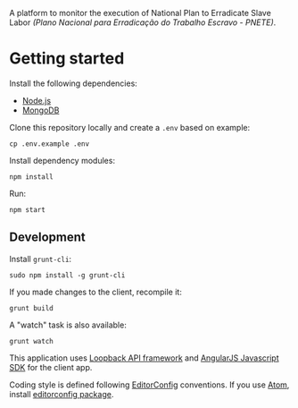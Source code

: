 A platform to monitor the execution of National Plan to Erradicate Slave Labor *(Plano Nacional para Erradicação do Trabalho Escravo - PNETE)*.

# Getting started

Install the following dependencies:

- [Node.js](nodejs.org)
- [MongoDB](mongodb.org)

Clone this repository locally and create a `.env` based on example:

    cp .env.example .env

Install dependency modules:

    npm install

Run:

    npm start

## Development

Install `grunt-cli`:

    sudo npm install -g grunt-cli

If you made changes to the client, recompile it:

    grunt build

A "watch" task is also available:

    grunt watch

This application uses [Loopback API framework](https://docs.strongloop.com/display/public/LB/LoopBack) and [AngularJS Javascript SDK](https://docs.strongloop.com/display/public/LB/AngularJS+JavaScript+SDK) for the client app.

Coding style is defined following [EditorConfig](http://editorconfig.org) conventions. If you use [Atom](atom.io), install [editorconfig package](https://atom.io/packages/editorconfig).
